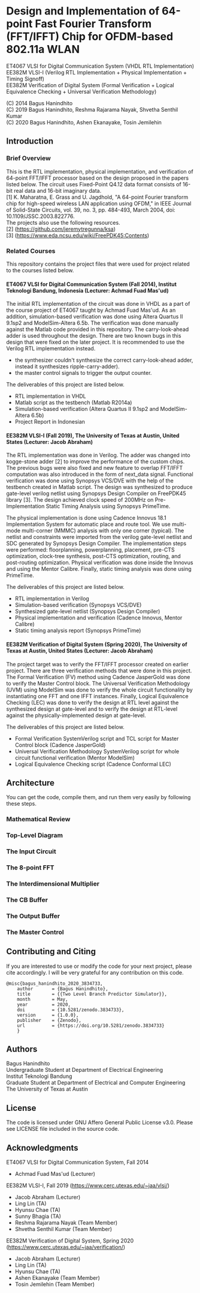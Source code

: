 # Design and Implementation of 64-point Fast Fourier Transform (FFT/IFFT) Chip for OFDM-based 802.11a WLAN
ET4067 VLSI for Digital Communication System (VHDL RTL Implementation)  
EE382M VLSI-I (Verilog RTL Implementation + Physical Implementation + Timing Signoff)  
EE382M Verification of Digital System (Formal Verification + Logical Equivalence Checking + Universal Verification Methodology)  

(C) 2014 Bagus Hanindhito  
(C) 2019 Bagus Hanindhito, Reshma Rajarama Nayak, Shvetha Senthil Kumar  
(C) 2020 Bagus Hanindhito, Ashen Ekanayake, Tosin Jemilehin  

## Introduction
### Brief Overview
This is the RTL implementation, physical implementation, and verification of 64-point FFT/IFFT processor based on the design proposed in the papers listed below. The circuit uses Fixed-Point Q4.12 data format consists of 16-bit real data and 16-bit imaginary data.   
[1] K. Maharatna, E. Grass and U. Jagdhold, "A 64-point Fourier transform chip for high-speed wireless LAN application using OFDM," in IEEE Journal of Solid-State Circuits, vol. 39, no. 3, pp. 484-493, March 2004, doi: 10.1109/JSSC.2003.822776.  
The projects also use the following resources.  
[2] (https://github.com/jeremytregunna/ksa)  
[3] (https://www.eda.ncsu.edu/wiki/FreePDK45:Contents)  

### Related Courses
This repository contains the project files that were used for project related to the courses listed below.  
#### ET4067 VLSI for Digital Communication System (Fall 2014), Institut Teknologi Bandung, Indonesia (Lecturer: Achmad Fuad Mas'ud)
The initial RTL implementation of the circuit was done in VHDL as a part of the course project of ET4067 taught by Achmad Fuad Mas'ud. As an addition, simulation-based verification was done using Altera Quartus II 9.1sp2 and ModelSim-Altera 6.5b. The verification was done manually against the Matlab code provided in this repository. The carry-look-ahead adder is used throughout the design. There are two known bugs in this design that were fixed on the later project. It is recommended to use the Verilog RTL implementation instead.
* the synthesizer couldn't synthesize the correct carry-look-ahead adder, instead it synthesizes ripple-carry-adder).
* the master control signals to trigger the output counter.   

The deliverables of this project are listed below.
* RTL implementation in VHDL
* Matlab script as the testbench (Matlab R2014a)
* Simulation-based verification (Altera Quartus II 9.1sp2 and ModelSim-Altera 6.5b)
* Project Report in Indonesian

#### EE382M VLSI-I (Fall 2019), The University of Texas at Austin, United States (Lecturer: Jacob Abraham)
The RTL implementation was done in Verilog. The adder was changed into kogge-stone adder [2] to improve the performance of the custom chips. The previous bugs were also fixed and new feature to overlap FFT/IFFT computation was also introduced in the form of next_data signal. Functional verification was done using Synopsys VCS/DVE with the help of the testbench created in Matlab script. The design was synthesized to produce gate-level verilog netlist using Synopsys Design Compiler on FreePDK45 library [3]. The design achieved clock speed of 200MHz on Pre-Implementation Static Timing Analysis using Synopsys PrimeTime.   

The physical implementation is done using Cadence Innovus 18.1 Implementation System for automatic place and route tool. We use multi-mode multi-corner (MMMC) analysis with only one corner (typical). The netlist and constraints were imported from the verilog gate-level netlist and SDC generated by Synopsys Design Compiler. The implementation steps were performed: floorplanning, powerplanning, placement, pre-CTS optimization, clock-tree synthesis, post-CTS optimization, routing, and post-routing optimization. Physical verification was done inside the Innovus and using the Mentor Calibre. Finally, static timing analysis was done using PrimeTime.  

The deliverables of this project are listed below.
* RTL implementation in Verilog
* Simulation-based verification (Synopsys VCS/DVE)
* Synthesized gate-level netlist (Synopsys Design Compiler)
* Physical implementation and verification (Cadence Innovus, Mentor Calibre)
* Static timing analysis report (Synopsys PrimeTime)  

#### EE382M Verification of Digital System (Spring 2020), The University of Texas at Austin, United States (Lecturer: Jacob Abraham)
The project target was to verify the FFT/IFFT processor created on earlier project. There are three verification methods that were done in this project. The Formal Verification (FV) method using Cadence JasperGold was done to verify the Master Control block. The Universal Verification Methodology (UVM) using ModelSim was done to verify the whole circuit functionality by instantiating one FFT and one IFFT instances. Finally, Logical Equivalence Checking (LEC) was done to verify the design at RTL level against the synthesized design at gate-level and to verify the design at RTL-level against the physically-implemented design at gate-level.  

The deliverables of this project are listed below.
* Formal Verification SystemVerilog script and TCL script for Master Control block (Cadence JasperGold)
* Universal Verification Methodology SystemVerilog script for whole circuit functional verification (Mentor ModelSim)
* Logical Equivalence Checking script (Cadence Conformal LEC)

## Architecture
You can get the code, compile them, and run them very easily by following these steps.
### Mathematical Review
### Top-Level Diagram
### The Input Circuit
### The 8-point FFT
### The Interdimensional Multiplier
### The CB Buffer
### The Output Buffer
### The Master Control

## Contributing and Citing
If you are interested to use or modify the code for your next project, please cite accordingly. I will be very grateful for any contribution on this code.
```
@misc{bagus_hanindhito_2020_3834733,
    author       = {Bagus Hanindhito},
    title        = {{Two Level Branch Predictor Simulator}},
    month        = May,
    year         = 2020,
    doi          = {10.5281/zenodo.3834733},
    version      = {1.0.0},
    publisher    = {Zenodo},
    url          = {https://doi.org/10.5281/zenodo.3834733}
    }
```

## Authors
Bagus Hanindhito  
Undergraduate Student at Department of Electrical Engineering  
Institut Teknologi Bandung  
Graduate Student at Department of Electrical and Computer Engineering    
The University of Texas at Austin    

## License
The code is licensed under GNU Affero General Public License v3.0. Please see LICENSE file included in the source code.

## Acknowledgments
ET4067 VLSI for Digital Communication System, Fall 2014  
* Achmad Fuad Mas'ud (Lecturer)

EE382M VLSI-I, Fall 2019 (https://www.cerc.utexas.edu/~jaa/vlsi/)  
* Jacob Abraham (Lecturer)
* Ling Lin (TA)
* Hyunsu Chae (TA)
* Sunny Bhagia (TA)
* Reshma Rajarama Nayak (Team Member)
* Shvetha Senthil Kumar (Team Member)

EE382M Verification of Digital System, Spring 2020 (https://www.cerc.utexas.edu/~jaa/verification/)
* Jacob Abraham (Lecturer)
* Ling Lin (TA)
* Hyunsu Chae (TA)
* Ashen Ekanayake (Team Member)
* Tosin Jemilehin (Team Member)



